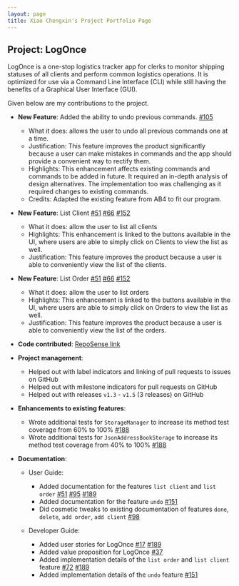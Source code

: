 ```yaml
---
layout: page
title: Xiao Chengxin's Project Portfolio Page
---
```


## Project: LogOnce

LogOnce is a one-stop logistics tracker app for clerks to monitor shipping statuses of all clients and perform common 
logistics operations. It is optimized for use via a Command Line Interface (CLI) while still having the benefits of a 
Graphical User Interface (GUI).

Given below are my contributions to the project.

* **New Feature**: Added the ability to undo previous commands.
    [\#105](https://github.com/AY2021S1-CS2103-F09-4/tp/pull/105)
  * What it does: allows the user to undo all previous commands one at a time.
  * Justification: This feature improves the product significantly because a user can make mistakes in commands and the app should provide a convenient way to rectify them.
  * Highlights: This enhancement affects existing commands and commands to be added in future. It required an in-depth analysis of design alternatives. The implementation too was challenging as it required changes to existing commands.
  * Credits: Adapted the existing feature from AB4 to fit our program.  

* **New Feature**: List Client
    [\#51](https://github.com/AY2021S1-CS2103-F09-4/tp/pull/51)
    [\#66](https://github.com/AY2021S1-CS2103-F09-4/tp/pull/66)
    [\#152](https://github.com/AY2021S1-CS2103-F09-4/tp/pull/152)
  * What it does: allow the user to list all clients 
  * Highlights: This enhancement is linked to the buttons available in the UI, where users are able to simply click on Clients to view the list as well. 
  * Justification: This feature improves the product because a user is able to conveniently view the list of the clients.

* **New Feature**: List Order
    [\#51](https://github.com/AY2021S1-CS2103-F09-4/tp/pull/51)
    [\#66](https://github.com/AY2021S1-CS2103-F09-4/tp/pull/66)
    [\#152](https://github.com/AY2021S1-CS2103-F09-4/tp/pull/152)
  * What it does: allow the user to list orders
  * Highlights: This enhancement is linked to the buttons available in the UI, where users are able to simply click on Orders to view the list as well. 
  * Justification: This feature improves the product because a user is able to conveniently view the list of the orders.

* **Code contributed**: [RepoSense link](https://nus-cs2103-ay2021s1.github.io/tp-dashboard/#breakdown=true&search=cx0810)

* **Project management**:
  * Helped out with label indicators and linking of pull requests to issues on GitHub
  * Helped out with milestone indicators for pull requests on GitHub
  * Helped out with releases `v1.3` - `v1.5` (3 releases) on GitHub

* **Enhancements to existing features**:
  * Wrote additional tests for `StorageManager` to increase its method test coverage from 60% to 100%
    [\#188](https://github.com/AY2021S1-CS2103-F09-4/tp/pull/188)
  * Wrote additional tests for `JsonAddressBookStorage` to increase its method test coverage from 40% to 100%
    [\#188](https://github.com/AY2021S1-CS2103-F09-4/tp/pull/188)

* **Documentation**:
  * User Guide:
    * Added documentation for the features `list client` and `list order`
    [\#51](https://github.com/AY2021S1-CS2103-F09-4/tp/pull/51)
    [\#95](https://github.com/AY2021S1-CS2103-F09-4/tp/pull/95)
    [\#189](https://github.com/AY2021S1-CS2103-F09-4/tp/pull/189)
    * Added documentation for the feature `undo`
    [\#151](https://github.com/AY2021S1-CS2103-F09-4/tp/pull/151)
    * Did cosmetic tweaks to existing documentation of features `done`, `delete`, `add order`, `add client`
    [\#98](https://github.com/AY2021S1-CS2103-F09-4/tp/pull/98)
 
  * Developer Guide:
    * Added user stories for LogOnce
    [\#17](https://github.com/AY2021S1-CS2103-F09-4/tp/pull/17)
    [\#189](https://github.com/AY2021S1-CS2103-F09-4/tp/pull/189)
    * Added value proposition for LogOnce
    [\#37](https://github.com/AY2021S1-CS2103-F09-4/tp/pull/37)
    * Added implementation details of the `list order` and `list client` feature
    [\#72](https://github.com/AY2021S1-CS2103-F09-4/tp/pull/72)
    [\#189](https://github.com/AY2021S1-CS2103-F09-4/tp/pull/189)
    * Added implementation details of the `undo` feature
    [\#151](https://github.com/AY2021S1-CS2103-F09-4/tp/pull/151)
